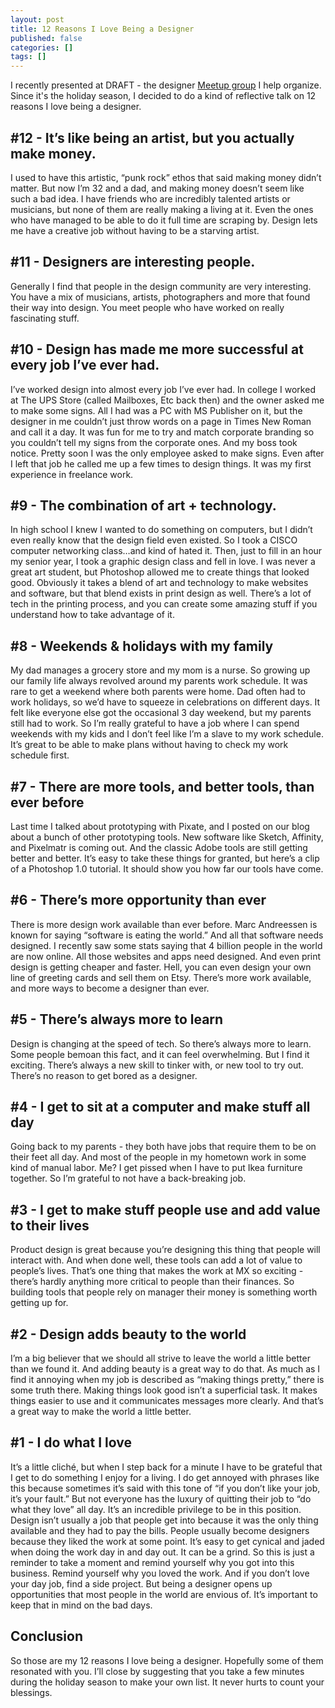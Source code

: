 ```yaml
---
layout: post
title: 12 Reasons I Love Being a Designer
published: false
categories: []
tags: []
---
```


I recently presented at DRAFT - the designer [Meetup group](http://www.meetup.com/DRAFT-design/) I help organize. Since it's the holiday season, I decided to do a kind of reflective talk on 12 reasons I love being a designer.

## #12 - It’s like being an artist, but you actually make money.
I used to have this artistic, “punk rock” ethos that said making money didn’t matter. But now I’m 32 and a dad, and making money doesn’t seem like such a bad idea. I have friends who are incredibly talented artists or musicians, but none of them are really making a living at it. Even the ones who have managed to be able to do it full time are scraping by. Design lets me have a creative job without having to be a starving artist.

## #11 - Designers are interesting people.
Generally I find that people in the design community are very interesting. You have a mix of musicians, artists, photographers and more that found their way into design. You meet people who have worked on really fascinating stuff. 

## #10 - Design has made me more successful at every job I’ve ever had.
I’ve worked design into almost every job I’ve ever had. In college I worked at The UPS Store (called Mailboxes, Etc back then) and the owner asked me to make some signs. All I had was a PC with MS Publisher on it, but the designer in me couldn’t just throw words on a page in Times New Roman and call it a day. It was fun for me to try and match corporate branding so you couldn’t tell my signs from the corporate ones. And my boss took notice. Pretty soon I was the only employee asked to make signs. Even after I left that job he called me up a few times to design things. It was my first experience in freelance work.

## #9 - The combination of art + technology.
In high school I knew I wanted to do something on computers, but I didn’t even really know that the design field even existed. So I took a CISCO computer networking class…and kind of hated it. Then, just to fill in an hour my senior year, I took a graphic design class and fell in love. I was never a great art student, but Photoshop allowed me to create things that looked good. Obviously it takes a blend of art and technology to make websites and software, but that blend exists in print design as well. There’s a lot of tech in the printing process, and you can create some amazing stuff if you understand how to take advantage of it.

## #8 - Weekends & holidays with my family
My dad manages a grocery store and my mom is a nurse. So growing up our family life always revolved around my parents work schedule. It was rare to get a weekend where both parents were home. Dad often had to work holidays, so we’d have to squeeze in celebrations on different days. It felt like everyone else got the occasional 3 day weekend, but my parents still had to work. So I’m really grateful to have a job where I can spend weekends with my kids and I don’t feel like I’m a slave to my work schedule. It’s great to be able to make plans without having to check my work schedule first.

## #7 - There are more tools, and better tools, than ever before
Last time I talked about prototyping with Pixate, and I posted on our blog about a bunch of other prototyping tools. New software like Sketch, Affinity, and Pixelmatr is coming out. And the classic Adobe tools are still getting better and better. It’s easy to take these things for granted, but here’s a clip of a Photoshop 1.0 tutorial. It should show you how far our tools have come.

## #6 -  There’s more opportunity than ever
There is more design work available than ever before. Marc Andreessen is known for saying “software is eating the world.” And all that software needs designed. I recently saw some stats saying that 4 billion people in the world are now online. All those websites and apps need designed. And even print design is getting cheaper and faster. Hell, you can even design your own line of greeting cards and sell them on Etsy. There’s more work available, and more ways to become a designer than ever.

## #5 - There’s always more to learn
Design is changing at the speed of tech. So there’s always more to learn. Some people bemoan this fact, and it can feel overwhelming. But I find it exciting. There’s always a new skill to tinker with, or new tool to try out. There’s no reason to get bored as a designer.

## #4 - I get to sit at a computer and make stuff all day
Going back to my parents - they both have jobs that require them to be on their feet all day. And most of the people in my hometown work in some kind of manual labor. Me? I get pissed when I have to put Ikea furniture together. So I’m grateful to not have a back-breaking job.

## #3 - I get to make stuff people use and add value to their lives
Product design is great because you’re designing this thing that people will interact with. And when done well, these tools can add a lot of value to people’s lives. That’s one thing that makes the work at MX so exciting - there’s hardly anything more critical to people than their finances. So building tools that people rely on manager their money is something worth getting up for.

## #2 - Design adds beauty to the world
I’m a big believer that we should all strive to leave the world a little better than we found it. And adding beauty is a great way to do that. As much as I find it annoying when my job is described as “making things pretty,” there is some truth there. Making things look good isn’t a superficial task. It makes things easier to use and it communicates messages more clearly. And that’s a great way to make the world a little better.

## #1 - I do what I love
It’s a little cliché, but when I step back for a minute I have to be grateful that I get to do something I enjoy for a living. I do get annoyed with phrases like this because sometimes it’s said with this tone of “if you don’t like your job, it’s your fault.” But not everyone has the luxury of quitting their job to “do what they love” all day. It’s an incredible privilege to be in this position. Design isn’t usually a job that people get into because it was the only thing available and they had to pay the bills. People usually become designers because they liked the work at some point. It’s easy to get cynical and jaded when doing the work day in and day out. It can be a grind. So this is just a reminder to take a moment and remind yourself why you got into this business. Remind yourself why you loved the work. And if you don’t love your day job, find a side project. But being a designer opens up opportunities that most people in the world are envious of. It’s important to keep that in mind on the bad days.

## Conclusion
So those are my 12 reasons I love being a designer. Hopefully some of them resonated with you. I’ll close by suggesting that you take a few minutes during the holiday season to make your own list. It never hurts to count your blessings.